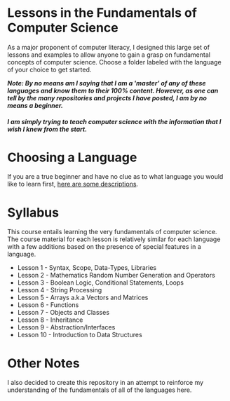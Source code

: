 # Lessons in the Fundamentals of Computer Science
As a major proponent of computer literacy, I designed this large set of lessons and examples to allow anyone to gain a grasp on fundamental concepts of computer science. Choose a folder labeled with the language of your choice to get started.

***Note: By no means am I saying that I am a 'master' of any of these languages and know them to their 100% content. However, as one can tell by the many repositories and projects I have posted, I am by no means a beginner.***
#### *I am simply trying to teach computer science with the information that I wish I knew from the start.* 

# Choosing a Language
If you are a true beginner and have no clue as to what language you would like to learn first, [here are some descriptions](ChoosingALanguage.md).

# Syllabus
This course entails learning the very fundamentals of computer science. The course material for each lesson is relatively similar for each language with a few additions based on the presence of special features in a language.
- Lesson 1 - Syntax, Scope, Data-Types, Libraries
- Lesson 2 - Mathematics Random Number Generation and Operators
- Lesson 3 - Boolean Logic, Conditional Statements, Loops
- Lesson 4 - String Processing
- Lesson 5 - Arrays a.k.a Vectors and Matrices
- Lesson 6 - Functions
- Lesson 7 - Objects and Classes
- Lesson 8 - Inheritance
- Lesson 9 - Abstraction/Interfaces
- Lesson 10 - Introduction to Data Structures
# Other Notes
I also decided to create this repository in an attempt to reinforce my understanding of the fundamentals of all of the languages here.

